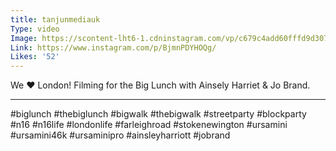 ```yaml
---
title: tanjunmediauk
Type: video
Image: https://scontent-lht6-1.cdninstagram.com/vp/c679c4add60fffd9d307f5eedd932b6a/5B7BB91E/t51.2885-15/e15/33356210_164510451062765_2109657716405305344_n.jpg
Link: https://www.instagram.com/p/BjmnPDYHOQg/
Likes: '52'
---
```


We ❤️ London! Filming for the Big Lunch with Ainsely Harriet & Jo Brand.
_______________________
#biglunch #thebiglunch #bigwalk #thebigwalk #streetparty #blockparty #n16 #n16life #londonlife #farleighroad #stokenewington #ursamini #ursamini46k #ursaminipro #ainsleyharriott #jobrand